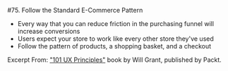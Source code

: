 #75. Follow the Standard E-Commerce Pattern
-  Every way that you can reduce friction in the purchasing funnel will increase conversions
-  Users expect your store to work like every other store they've used
-  Follow the pattern of products, a shopping basket, and a checkout

Excerpt From: ["101 UX Principles"](https://www.packtpub.com/web-development/101-ux-principles) book by Will Grant, published by Packt.
